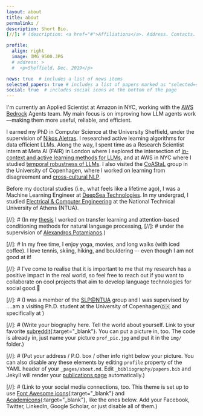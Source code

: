 ```yaml
---
layout: about
title: about
permalink: /
description: Short Bio.
[//]: # (description: <a href="#">Affiliations</a>. Address. Contacts. Moto. Etc.)

profile:
  align: right
  image: IMG_9500.JPG
  # address: >
  #  <p>Sheffield, Dec. 2019</p>

news: true  # includes a list of news items
selected_papers: true # includes a list of papers marked as "selected={true}"
social: true  # includes social icons at the bottom of the page
---
```


I'm currently an Applied Scientist at Amazon in NYC, working with the [AWS Bedrock](https://aws.amazon.com/bedrock/) Agents team. My main focus is on improving how LLM agents work—making them more useful, reliable, and efficient.

I earned my PhD in Computer Science at the University Sheffield, under the supervision of [Nikos Aletras](http://nikosaletras.com/). I researched active learning algorithms for data efficient LLMs.
Along the way, I spent time as a Research Scientist intern at Meta AI (FAIR) in London where I explored the intersection of [in-context and active learning methods for LLMs](https://aclanthology.org/2023.findings-emnlp.334/), and at AWS in NYC where I studied [temporal robustness of LLMs](https://aclanthology.org/2023.eacl-main.211/).
I also visited the [CoAStaL](https://coastalcph.github.io/) group in the University of Copenhagen, where I worked on learning from disagreement and [cross-cultural NLP](https://aclanthology.org/2022.acl-long.482/).

[comment]: <> (Hello world.🦋 I am a final year Ph.D. student at the CS dept. at the [University of Sheffield]&#40;https://www.sheffield.ac.uk/dcs&#41;, working on natural language processing & machine learning.)

[comment]: <> (My advisor is [Nikos Aletras]&#40;http://nikosaletras.com/&#41; and my work is funded by an [Amazon Alexa Fellowship]&#40;https://developer.amazon.com/en-US/alexa/alexa-startups/alexa-fund/alexa-fellowship/graduate&#41;.)

[comment]: <> (My research focuses on [active learning]&#40;https://arxiv.org/abs/2109.03764&#41;, [evaluation & benchmarking]&#40;https://arxiv.org/abs/2302.12297&#41; and [in-context learning]&#40;https://arxiv.org/abs/2305.14264&#41; -- but I'm fascinated by other topics as well!)

[comment]: <> (During my Ph.D., I have interned at [Meta AI]&#40;https://ai.facebook.com/&#41; &#40;FAIR&#41; in London with [Jane Dwivedi-Yu]&#40;https://janedwivedi.github.io/&#41; and [Timo Schick]&#40;https://scholar.google.de/citations?user=k8CKy5UAAAAJ&hl=de&#41; &#40;2023&#41;, and at Amazon Web Services &#40;[AWS]&#40;https://aws.amazon.com/machine-learning/language/&#41;&#41; in NYC with [Miguel Ballesteros]&#40;http://miguelballesteros.com/&#41; and the Amazon Comprehend team &#40;2022&#41;. )

[comment]: <> (I have also visited the [CoAStaL]&#40;https://coastalcph.github.io/&#41; group in the University of Copenhagen &#40;2021&#41;, where I had the pleasure of working with [Anders Søgaard]&#40;https://anderssoegaard.github.io/&#41; and the rest of the team on learning from disagreement and [cross-cultural NLP]&#40;https://aclanthology.org/2022.acl-long.482/&#41;.)

[comment]: <> (Currently, I am Research Scientist Intern at [Meta AI]&#40;https://ai.facebook.com/&#41; &#40;FAIR Labs&#41; in London. Earlier this year, I did an internship as an Applied Scientist at Amazon Web Services &#40;[AWS]&#40;https://aws.amazon.com/machine-learning/language/&#41;&#41; in NYC, working with the AI human language technology group.)

[comment]: <> (Last year, I visited the [CoAStaL]&#40;https://coastalcph.github.io/&#41; group in the University of Copenhagen, where I had the pleasure of working with [Anders Søgaard]&#40;https://anderssoegaard.github.io/&#41; and the rest of the team on exciting projects on learning from disagreement, fairness and cross-cultural NLP.)

Before my doctoral studies (i.e., what feels like a lifetime ago), I was a Machine Learning Engineer at [DeepSea Technologies](https://www.deepsea.ai/). 
In my undergrad, I studied [Electrical & Computer Engineering](https://www.ece.ntua.gr/en) at the National Technical University of Athens (NTUA).

[comment]: <> (link to my sheff interview https://www.sheffield.ac.uk/dcs/postgraduate/phd-profiles/katerina)

[comment]: <> (During my Ph.D., I have interned at [Meta AI]&#40;https://ai.facebook.com/&#41; &#40;FAIR&#41; in London with [Jane Dwivedi-Yu]&#40;https://janedwivedi.github.io/&#41; and [Timo Schick]&#40;https://scholar.google.de/citations?user=k8CKy5UAAAAJ&hl=de&#41; &#40;2023&#41;, where I worked on [active learning for in-context learning with LLMs]&#40;https://arxiv.org/abs/2305.14264&#41;.)

[comment]: <> (I have interned at Amazon Web Services &#40;[AWS]&#40;https://aws.amazon.com/machine-learning/language/&#41;&#41; in NYC with [Miguel Ballesteros]&#40;http://miguelballesteros.com/&#41; and the AI human language technology group &#40;2022&#41;, where I worked on [evaluation of temporal concept drift of MLMs]&#40;https://aclanthology.org/2023.eacl-main.211/&#41;. )

[//]: # (In my [thesis](http://artemis.cslab.ece.ntua.gr:8080/jspui/bitstream/123456789/17295/1/Eng_Thesis_Kate.pdf) I worked on transfer  learning  and  attention-based  conditioning  methods  for natural language processing, 
[//]: # under the supervision of [Alexandros Potamianos](https://scholar.google.com/citations?user=pBQViyUAAAAJ&hl=en).)

[//]: # In my free time, I enjoy yoga, movies, and long walks (with iced coffee). I love tennis, skiing, hiking, and bouldering -- even though I am not good at it! 

[//]: # I've come to realise that it is important to me that my research has a positive impact in the real world, so feel free to reach out if you want to collaborate on cool projects that aim to develop language technologies for social good.🦋


[//]: # (I was a member of the [SLP@NTUA](https://slp-ntua.github.io/team/) group and I was supervised by ....am a visiting Ph.D. student at the University of Copenhagen🇩🇰 and specifically at )

[//]: # (Write your biography here. Tell the world about yourself. Link to your favorite [subreddit](http://reddit.com){:target="\_blank"}. You can put a picture in, too. The code is already in, just name your picture `prof_pic.jpg` and put it in the `img/` folder.)

[//]: # (Put your address / P.O. box / other info right below your picture. You can also disable any these elements by editing `profile` property of the YAML header of your `_pages/about.md`. Edit `_bibliography/papers.bib` and Jekyll will render your [publications page](/al-folio/publications/) automatically.)

[//]: # (Link to your social media connections, too. This theme is set up to use [Font Awesome icons](http://fortawesome.github.io/Font-Awesome/){:target="\_blank"} and [Academicons](https://jpswalsh.github.io/academicons/){:target="\_blank"}, like the ones below. Add your Facebook, Twitter, LinkedIn, Google Scholar, or just disable all of them.)